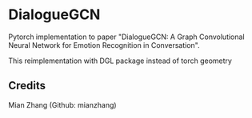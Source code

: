 # DialogueGCN
Pytorch implementation to paper "DialogueGCN: A Graph Convolutional Neural Network for Emotion Recognition in Conversation". 

This reimplementation with DGL package instead of torch geometry 

## Credits

Mian Zhang (Github: mianzhang)
